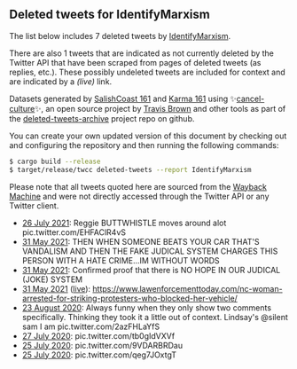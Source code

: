 ## Deleted tweets for IdentifyMarxism

The list below includes 7 deleted tweets by
[IdentifyMarxism](https://twitter.com/IdentifyMarxism).

There are also 1 tweets that are indicated as not currently
deleted by the Twitter API that have been scraped from pages of deleted tweets (as replies, etc.).
These possibly undeleted tweets are included for context and are indicated by a _(live)_ link.


Datasets generated by [SalishCoast 161](https://twitter.com/SalishCoastA) and [Karma 161](https://twitter.com/KarmaOneSixOne)
using ✨[cancel-culture](https://github.com/travisbrown/cancel-culture)✨, an open source project by [Travis Brown](https://twitter.com/travisbrown) 
and other tools as part of the [deleted-tweets-archive](https://github.com/salcoast/deleted-tweets-archive/) project repo on github.

You can create your own updated version of this document by checking out and configuring the
repository and then running the following commands:

```bash
$ cargo build --release
$ target/release/twcc deleted-tweets --report IdentifyMarxism
```

Please note that all tweets quoted here are sourced from the
[Wayback Machine](https://web.archive.org) and were not directly accessed through the Twitter API or
any Twitter client.

* [26 July 2021](https://web.archive.org/web/20210726231106/https://twitter.com/IdentifyMarxism/status/1419797435489079297): Reggie BUTTWHISTLE moves around alot pic.twitter.com/EHFAClR4vS
* [31 May 2021](https://web.archive.org/web/20210531000347/https://twitter.com/IdentifyMarxism/status/1399154573802156047): THEN WHEN SOMEONE BEATS YOUR CAR THAT'S VANDALISM AND THEN THE FAKE JUDICAL SYSTEM CHARGES THIS PERSON WITH A HATE CRIME...IM WITHOUT WORDS
* [31 May 2021](https://web.archive.org/web/20210531000123/https://twitter.com/IdentifyMarxism/status/1399153852742520841): Confirmed proof that there is NO HOPE IN OUR JUDICAL (JOKE) SYSTEM
* [31 May 2021](https://web.archive.org/web/20210531000123/https://twitter.com/IdentifyMarxism/status/1399153852742520841) ([live](https://twitter.com/IdentifyMarxism/status/1399153667396231171)): https://www.lawenforcementtoday.com/nc-woman-arrested-for-striking-protesters-who-blocked-her-vehicle/
* [23 August 2020](https://web.archive.org/web/20200823135454/https://twitter.com/IdentifyMarxism/status/1297532701839429634): Always funny when they only show two comments specifically.  Thinking they took it a little out of context. Lindsay's  @silent  sam I am pic.twitter.com/2azFHLaYfS
* [27 July 2020](https://web.archive.org/web/20200727125353/https://twitter.com/IdentifyMarxism/status/1287732760543715328): pic.twitter.com/tb0gIdVXVf
* [25 July 2020](https://web.archive.org/web/20200725135749/https://twitter.com/IdentifyMarxism/status/1287021734370127874): pic.twitter.com/9VDARBRDau
* [25 July 2020](https://web.archive.org/web/20200725145102/https://twitter.com/IdentifyMarxism/status/1287021422641123328): pic.twitter.com/qeg7JOxtgT
